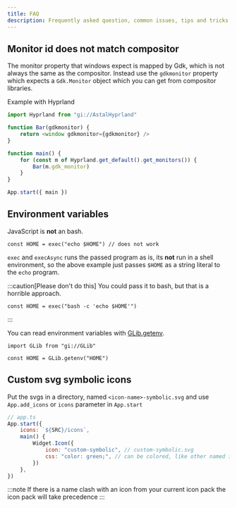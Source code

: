 ```yaml
---
title: FAQ
description: Frequently asked question, common issues, tips and tricks
---
```


## Monitor id does not match compositor

The monitor property that windows expect is mapped by Gdk, which is not always
the same as the compositor. Instead use the `gdkmonitor` property which expects
a `Gdk.Monitor` object which you can get from compositor libraries.

Example with Hyprland

```js
import Hyprland from "gi://AstalHyprland"

function Bar(gdkmonitor) {
    return <window gdkmonitor={gdkmonitor} />
}

function main() {
    for (const m of Hyprland.get_default().get_monitors()) {
        Bar(m.gdk_monitor)
    }
}

App.start({ main })
```

## Environment variables

JavaScript is **not** an bash.

```tsx
const HOME = exec("echo $HOME") // does not work
```

`exec` and `execAsync` runs the passed program as is, its **not** run in a
shell environment, so the above example just passes `$HOME` as a string literal
to the `echo` program.

:::caution[Please don't do this]
You could pass it to bash, but that is a horrible approach.

```tsx
const HOME = exec("bash -c 'echo $HOME'")
```

:::

You can read environment variables with [GLib.getenv](https://gjs-docs.gnome.org/glib20~2.0/glib.getenv).

```tsx
import GLib from "gi://GLib"

const HOME = GLib.getenv("HOME")
```

## Custom svg symbolic icons

Put the svgs in a directory, named `<icon-name>-symbolic.svg`
and use `App.add_icons` or `icons` parameter in `App.start`

```js
// app.ts
App.start({
    icons: `${SRC}/icons`,
    main() {
        Widget.Icon({
            icon: "custom-symbolic", // custom-symbolic.svg
            css: "color: green;", // can be colored, like other named icons
        })
    },
})
```

:::note
If there is a name clash with an icon from your current icon pack
the icon pack will take precedence
:::
